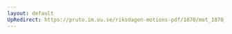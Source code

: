 ```yaml
---
layout: default
UpRedirect: https://pruto.im.uu.se/riksdagen-motions-pdf/1870/mot_1870__ak__20.pdf
---
```

